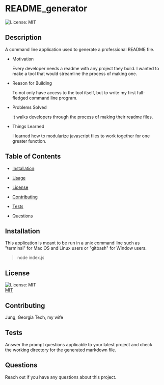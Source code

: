 # README_generator  

  

  ![License: MIT](https://img.shields.io/badge/License-MIT-yellow.svg)
  ## Description  

  

  A command line application used to generate a professional README file.  

  * Motivation  

    Every developer needs a readme with any project they build. I wanted to make a tool that would streamline the process of making one.  

  * Reason for Building  

    To not only have access to the tool itself, but to write my first full-fledged command line program.  

  * Problems Solved  

    It walks developers through the process of making their readme files.  

  * Things Learned  

    I learned how to modularize javascript files to work together for one greater function.  

  

  ## Table of Contents  

  

  * [Installation](#installation)  

  * [Usage](#usage)  

  * [License](#license)  

  * [Contributing](#contributing)  

  * [Tests](#tests)  

  * [Questions](#questions)  

  

  ## Installation  

  

  This application is meant to be run in a unix command line such as "terminal" for Mac OS and Linux users or "gitbash" for Window users.  

  

  > node index.js  

  

  ## License  

  

  ![License: MIT](https://img.shields.io/badge/License-MIT-yellow.svg)  
 [MIT](https://opensource.org/licenses/MIT)  

  

  ## Contributing  

  

  Jung, Georgia Tech, my wife  

  

  ## Tests  

  

  Answer the prompt questions applicable to your latest project and check the working directory for the generated markdown file.  

  

  ## Questions  

  

  Reach out if you have any questions about this project.
